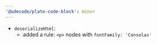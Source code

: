 ```yaml
---
'@udecode/plate-code-block': minor
---
```


- `deserializeHtml`:
  - added a rule: `<p>` nodes with `fontFamily: 'Consolas'`